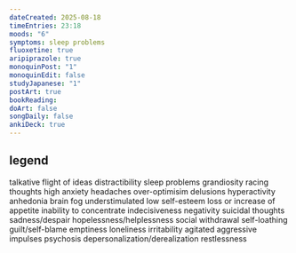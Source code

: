 ```yaml
---
dateCreated: 2025-08-18
timeEntries: 23:18
moods: "6"
symptoms: sleep problems
fluoxetine: true
aripiprazole: true
monoquinPost: "1"
monoquinEdit: false
studyJapanese: "1"
postArt: true
bookReading: 
doArt: false
songDaily: false
ankiDeck: true
---
```

## legend
talkative
flight of ideas
distractibility
sleep problems
grandiosity
racing thoughts
high anxiety
headaches
over-optimisim
delusions
hyperactivity
anhedonia
brain fog
understimulated
low self-esteem
loss or increase of appetite
inability to concentrate
indecisiveness
negativity
suicidal thoughts
sadness/despair
hopelessness/helplessness
social withdrawal
self-loathing
guilt/self-blame
emptiness
loneliness
irritability
agitated
aggressive impulses
psychosis
depersonalization/derealization
restlessness